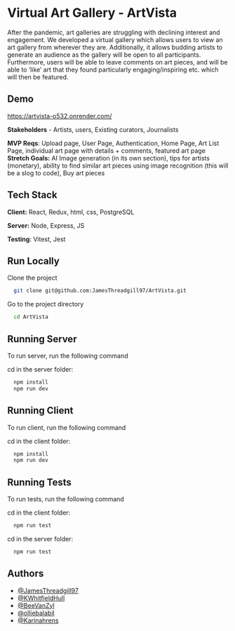
# Virtual Art Gallery - ArtVista

After the pandemic, art galleries are struggling with declining interest and engagement. We developed a virtual gallery which allows users to view an art gallery from wherever they are. Additionally, it allows budding artists to generate an audience as the gallery will be open to all participants. Furthermore, users will be able to leave comments on art pieces, and will be able to ‘like’ art that they found particularly engaging/inspiring etc. which will then be featured.

## Demo

https://artvista-o532.onrender.com/

**Stakeholders** - Artists, users, Existing curators, Journalists 

**MVP Reqs**: Upload page, User Page, Authentication, Home Page, Art List Page, individual art page with details + comments, featured art page 
**Stretch Goals:** AI Image generation (in its own section), tips for artists (monetary), ability to find similar art pieces using image recognition (this will be a slog to code), Buy art pieces 


## Tech Stack

**Client:** React, Redux, html, css, PostgreSQL
 
**Server:** Node, Express, JS

**Testing**: Vitest, Jest

## Run Locally

Clone the project

```bash
  git clone git@github.com:JamesThreadgill97/ArtVista.git
```

Go to the project directory

```bash
  cd ArtVista
```

## Running Server
To run server, run the following command

cd in the server folder:

```bash
  npm install
  npm run dev
```

## Running Client
To run client, run the following command

cd in the client folder:

```bash
  npm install
  npm run dev
```

## Running Tests

To run tests, run the following command

cd in the client folder:

```bash
  npm run test
```

cd in the server folder:

```bash
  npm run test
```


## Authors

- [@JamesThreadgill97](https://github.com/JamesThreadgill97)
- [@KWhitfieldHull](https://github.com/KWhitfieldHull)
- [@BeeVanZyl](https://www.github.com/BeeVanZyl)
- [@olliebalabil](https://www.github.com/olliebalabil)
- [@Karinahrens](https://www.github.com/Karinahrens)


